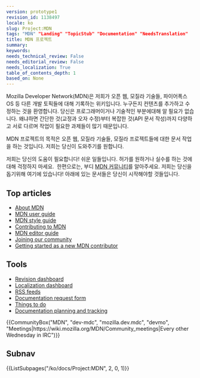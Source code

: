 ```yaml
---
version: prototype1
revision_id: 1138497
locale: ko
slug: Project:MDN
tags: "MDN" "Landing" "TopicStub" "Documentation" "NeedsTranslation"
title: MDN 프로젝트
summary: 
keywords: 
needs_technical_review: False
needs_editorial_review: False
needs_localization: True
table_of_contents_depth: 1
based_on: None
---
```

<p>Mozilla Developer Network(MDN)은 저희가 오픈 웹, 모질라 기술들, 파이어폭스 OS 등 다른 개발 토픽들에 대해 기록하는 위키입니다. 누구든지 컨텐츠를 추가하고 수정하는 것을 환영합니다. 당신은 프로그래머이거나 기술적인 부분에대해 알 필요가 없습니다. 왜냐하면 간단한 것(교정과 오자 수정)부터 복잡한 것(API 문서 작성)까지 다양하고 서로 다르며 작업이 필요한 과제들이 많기 때문입니다.</p>

<div class="summary">
<p>MDN 프로젝트의 목적은 오픈 웹, 모질라 기술들, 모질라 프로젝트들에 대한 문서 작업을 하는 것입니다. 저희는 당신이 도와주기를 원합니다.</p>
</div>

<p>저희는 당신의 도움이 필요합니다! 쉬운 일들입니다. 허가를 원하거나 실수를 하는 것에 대해 걱정하지 마세요. &nbsp;한편으로는, 부디 <a href="/ko/docs/Project:Community">MDN 커뮤니티</a>를 알아주세요. 저희는 당신을 돕기위해 여기에 있습니다! 아래에 있는 문서들은 당신이 시작해야할 것들입니다.</p>

<div class="column-container">
<div class="column-half">
<h2 id="Top_articles">Top articles</h2>

<ul>
 <li><a href="/ko/docs/Project:MDN/About">About MDN</a></li>
 <li><a href="/ko/docs/Project:MDN/User_guide">MDN user guide</a></li>
 <li><a href="/ko/docs/Project:MDN/Style_guide">MDN style guide</a></li>
 <li><a href="/ko/docs/Project:MDN/Contributing">Contributing to MDN</a></li>
 <li><a href="/ko/docs/Project:MDN/Contributing/Editor_guide">MDN editor guide</a></li>
 <li><a href="/ko/docs/Project:MDN/Contributing/Join_the_community">Joining our community</a></li>
 <li><a href="/ko/docs/Project:MDN/Contributing/Getting_started">Getting started as a new MDN contributor</a></li>
</ul>
</div>

<div class="column-half">
<h2 id="Tools">Tools</h2>

<ul>
 <li><a href="https://developer.mozilla.org/ko/dashboards/revisions">Revision dashboard</a></li>
 <li><a href="https://developer.mozilla.org/ko/dashboards/localization">Localization dashboard</a></li>
 <li><a href="/ko/docs/Project:MDN/Tools/Feeds">RSS feeds</a></li>
 <li><a href="https://bugzilla.mozilla.org/form.doc">Documentation request form</a></li>
 <li><a href="/ko/docs/Project:MDN/Things_to_do">Things to do</a></li>
 <li><a href="/ko/docs/Project:MDN/Contributing/Planning">Documentation planning and tracking</a></li>
</ul>
</div>
</div>

<p>{{CommunityBox("MDN", "dev-mdc", "mozilla.dev.mdc", "devmo", "Meetings|https://wiki.mozilla.org/MDN/Community_meetings|Every other Wednesday in IRC")}}</p>

<h2 id="Subnav">Subnav</h2>

<p>{{ListSubpages("/ko/docs/Project:MDN", 2, 0, 1)}}</p>

